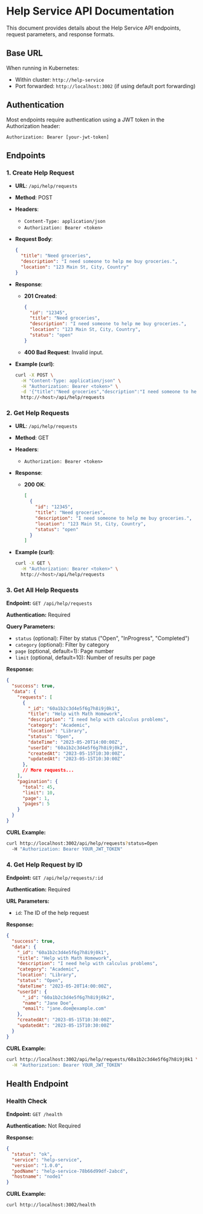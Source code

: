 # Help Service API Documentation

This document provides details about the Help Service API endpoints, request parameters, and response formats.

## Base URL

When running in Kubernetes:

- Within cluster: `http://help-service`
- Port forwarded: `http://localhost:3002` (if using default port forwarding)

## Authentication

Most endpoints require authentication using a JWT token in the Authorization header:

```
Authorization: Bearer [your-jwt-token]
```

## Endpoints

### 1. Create Help Request
- **URL**: `/api/help/requests`
- **Method**: POST
- **Headers**:
  - `Content-Type: application/json`
  - `Authorization: Bearer <token>`
- **Request Body**:
  ```json
  {
    "title": "Need groceries",
    "description": "I need someone to help me buy groceries.",
    "location": "123 Main St, City, Country"
  }
  ```
- **Response**:
  - **201 Created**:
    ```json
    {
      "id": "12345",
      "title": "Need groceries",
      "description": "I need someone to help me buy groceries.",
      "location": "123 Main St, City, Country",
      "status": "open"
    }
    ```
  - **400 Bad Request**: Invalid input.

- **Example (curl)**:
  ```bash
  curl -X POST \
    -H "Content-Type: application/json" \
    -H "Authorization: Bearer <token>" \
    -d '{"title":"Need groceries","description":"I need someone to help me buy groceries.","location":"123 Main St, City, Country"}' \
    http://<host>/api/help/requests
  ```

### 2. Get Help Requests
- **URL**: `/api/help/requests`
- **Method**: GET
- **Headers**:
  - `Authorization: Bearer <token>`
- **Response**:
  - **200 OK**:
    ```json
    [
      {
        "id": "12345",
        "title": "Need groceries",
        "description": "I need someone to help me buy groceries.",
        "location": "123 Main St, City, Country",
        "status": "open"
      }
    ]
    ```

- **Example (curl)**:
  ```bash
  curl -X GET \
    -H "Authorization: Bearer <token>" \
    http://<host>/api/help/requests
  ```

### 3. Get All Help Requests

**Endpoint:** `GET /api/help/requests`

**Authentication:** Required

**Query Parameters:**

- `status` (optional): Filter by status ("Open", "InProgress", "Completed")
- `category` (optional): Filter by category
- `page` (optional, default=1): Page number
- `limit` (optional, default=10): Number of results per page

**Response:**

```json
{
  "success": true,
  "data": {
    "requests": [
      {
        "_id": "60a1b2c3d4e5f6g7h8i9j0k1",
        "title": "Help with Math Homework",
        "description": "I need help with calculus problems",
        "category": "Academic",
        "location": "Library",
        "status": "Open",
        "dateTime": "2023-05-20T14:00:00Z",
        "userId": "60a1b2c3d4e5f6g7h8i9j0k2",
        "createdAt": "2023-05-15T10:30:00Z",
        "updatedAt": "2023-05-15T10:30:00Z"
      },
      // More requests...
    ],
    "pagination": {
      "total": 45,
      "limit": 10,
      "page": 1,
      "pages": 5
    }
  }
}
```

**CURL Example:**

```bash
curl http://localhost:3002/api/help/requests?status=Open
  -H "Authorization: Bearer YOUR_JWT_TOKEN"
```

### 4. Get Help Request by ID

**Endpoint:** `GET /api/help/requests/:id`

**Authentication:** Required

**URL Parameters:**

- `id`: The ID of the help request

**Response:**

```json
{
  "success": true,
  "data": {
    "_id": "60a1b2c3d4e5f6g7h8i9j0k1",
    "title": "Help with Math Homework",
    "description": "I need help with calculus problems",
    "category": "Academic",
    "location": "Library",
    "status": "Open",
    "dateTime": "2023-05-20T14:00:00Z",
    "userId": {
      "_id": "60a1b2c3d4e5f6g7h8i9j0k2",
      "name": "Jane Doe",
      "email": "jane.doe@example.com"
    },
    "createdAt": "2023-05-15T10:30:00Z",
    "updatedAt": "2023-05-15T10:30:00Z"
  }
}
```

**CURL Example:**

```bash
curl http://localhost:3002/api/help/requests/60a1b2c3d4e5f6g7h8i9j0k1 \
  -H "Authorization: Bearer YOUR_JWT_TOKEN"
```

## Health Endpoint

### Health Check

**Endpoint:** `GET /health`

**Authentication:** Not Required

**Response:**

```json
{
  "status": "ok",
  "service": "help-service",
  "version": "1.0.0",
  "podName": "help-service-78b66d99df-2abcd",
  "hostname": "node1"
}
```

**CURL Example:**

```bash
curl http://localhost:3002/health
```

